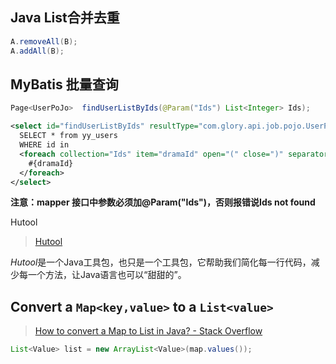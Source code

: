 ## Java List合并去重

```java
A.removeAll(B);
A.addAll(B);
```

## MyBatis 批量查询

```java mapper.java
Page<UserPoJo>  findUserListByIds(@Param("Ids") List<Integer> Ids);
```

```xml mapper.xml
<select id="findUserListByIds" resultType="com.glory.api.job.pojo.UserPoJo">
  SELECT * from yy_users
  WHERE id in
  <foreach collection="Ids" item="dramaId" open="(" close=")" separator=",">
    #{dramaId}
  </foreach>
</select>
```

**注意：mapper 接口中参数必须加@Param("Ids")，否则报错说Ids not found**

Hutool

> [Hutool](https://hutool.cn/)

*Hutool*是一个Java工具包，也只是一个工具包，它帮助我们简化每一行代码，减少每一个方法，让Java语言也可以“甜甜的”。

## Convert a `Map<key,value>` to a `List<value>`

> [How to convert a Map to List in Java? - Stack Overflow](https://stackoverflow.com/questions/1026723/how-to-convert-a-map-to-list-in-java)

```java
List<Value> list = new ArrayList<Value>(map.values());
```

